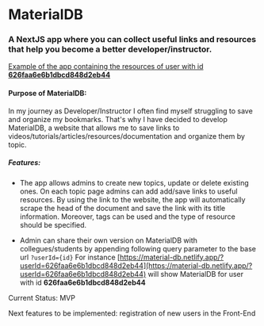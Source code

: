 # MaterialDB 
### A NextJS app where you can collect useful links and resources that help you become a better developer/instructor.

[Example of the app containing the resources of user with id **626faa6e6b1dbcd848d2eb44**](https://material-db.netlify.app/?userId=626faa6e6b1dbcd848d2eb44)

#### Purpose of MaterialDB:
In my journey as Developer/Instructor I often find myself struggling to save and organize my bookmarks. That's why I have decided to develop MaterialDB, a website that allows me to save links to videos/tutorials/articles/resources/documentation and organize them by topic. 

##### Features:
- The app allows admins to create new topics, update or delete existing ones. On each topic page admins can add add/save links to useful resources. By using the link to the website, the app will automatically scrape the head of the document and save the link with its title information. Moreover, tags can be used and the type of resource should be specified.
 
- Admin can share their own version on MaterialDB with collegues/students by appending following query parameter to the base url ```?userId={id}```
For instance [https://material-db.netlify.app/?userId=626faa6e6b1dbcd848d2eb44](https://material-db.netlify.app/?userId=626faa6e6b1dbcd848d2eb44) will show MaterialDB for user with id **626faa6e6b1dbcd848d2eb44**



Current Status: MVP

Next features to be implemented: registration of new users in the Front-End
